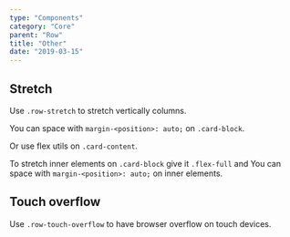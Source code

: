 ```yaml
---
type: "Components"
category: "Core"
parent: "Row"
title: "Other"
date: "2019-03-15"
---
```


## Stretch

Use `.row-stretch` to stretch vertically columns.

You can space with `margin-<position>: auto;` on `.card-block`.

<demo>
  <demovanilla src="vanilla/components/row/stretch-card">
  </demovanilla>
</demo>

Or use flex utils on `.card-content`.

<demo>
  <demovanilla src="vanilla/components/row/stretch-card-flex">
  </demovanilla>
</demo>

To stretch inner elements on `.card-block` give it `.flex-full` and You can space with `margin-<position>: auto;` on inner elements.

<demo>
  <demovanilla src="vanilla/components/row/stretch-card-inner">
  </demovanilla>
</demo>

## Touch overflow

Use `.row-touch-overflow` to have browser overflow on touch devices.

<demo>
  <demovanilla src="vanilla/components/row/touch-overflow">
  </demovanilla>
</demo>

